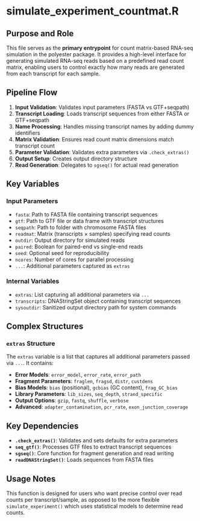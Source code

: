 # simulate_experiment_countmat.R

## Purpose and Role
This file serves as the **primary entrypoint** for count matrix-based RNA-seq simulation in the polyester package. It provides a high-level interface for generating simulated RNA-seq reads based on a predefined read count matrix, enabling users to control exactly how many reads are generated from each transcript for each sample.

## Pipeline Flow
1. **Input Validation**: Validates input parameters (FASTA vs GTF+seqpath)
2. **Transcript Loading**: Loads transcript sequences from either FASTA or GTF+seqpath
3. **Name Processing**: Handles missing transcript names by adding dummy identifiers
4. **Matrix Validation**: Ensures read count matrix dimensions match transcript count
5. **Parameter Validation**: Validates extra parameters via `.check_extras()`
6. **Output Setup**: Creates output directory structure
7. **Read Generation**: Delegates to `sgseq()` for actual read generation

## Key Variables

### Input Parameters
- `fasta`: Path to FASTA file containing transcript sequences
- `gtf`: Path to GTF file or data frame with transcript structures
- `seqpath`: Path to folder with chromosome FASTA files
- `readmat`: Matrix (transcripts × samples) specifying read counts
- `outdir`: Output directory for simulated reads
- `paired`: Boolean for paired-end vs single-end reads
- `seed`: Optional seed for reproducibility
- `ncores`: Number of cores for parallel processing
- `...`: Additional parameters captured as `extras`

### Internal Variables
- `extras`: List capturing all additional parameters via `...`
- `transcripts`: DNAStringSet object containing transcript sequences
- `sysoutdir`: Sanitized output directory path for system commands

## Complex Structures

### `extras` Structure
The `extras` variable is a list that captures all additional parameters passed via `...`. It contains:
- **Error Models**: `error_model`, `error_rate`, `error_path`
- **Fragment Parameters**: `fraglen`, `fragsd`, `distr`, `custdens`
- **Bias Models**: `bias` (positional), `gcbias` (GC content), `frag_GC_bias`
- **Library Parameters**: `lib_sizes`, `seq_depth`, `strand_specific`
- **Output Options**: `gzip`, `fastq`, `shuffle`, `verbose`
- **Advanced**: `adapter_contamination`, `pcr_rate`, `exon_junction_coverage`

## Key Dependencies
- **`.check_extras()`**: Validates and sets defaults for extra parameters
- **`seq_gtf()`**: Processes GTF files to extract transcript sequences
- **`sgseq()`**: Core function for fragment generation and read writing
- **`readDNAStringSet()`**: Loads sequences from FASTA files

## Usage Notes
This function is designed for users who want precise control over read counts per transcript/sample, as opposed to the more flexible `simulate_experiment()` which uses statistical models to determine read counts.